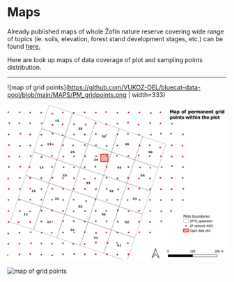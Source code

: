 # Maps

Already published maps of whole Žofín nature reserve covering wide range of topics (ie. soils, elevation, forest stand development stages, etc.) can be found [here.](https://naturalforests.cz/maps-and-map-collections)

Here are look up maps of data coverage of plot and sampling points distribution.

*************

![map of grid points](https://github.com/VUKOZ-OEL/bluecat-data-pool/blob/main/MAPS/PM_gridpoints.png | width=333)

![map of grid points](https://github.com/VUKOZ-OEL/bluecat-data-pool/blob/main/MAPS/PM_gridpoints.png)

![map of grid points](https://github.com/VUKOZ-OEL/bluecat-data-pool/blob/main/MAPS/PM_gridpoints.png|width=333)